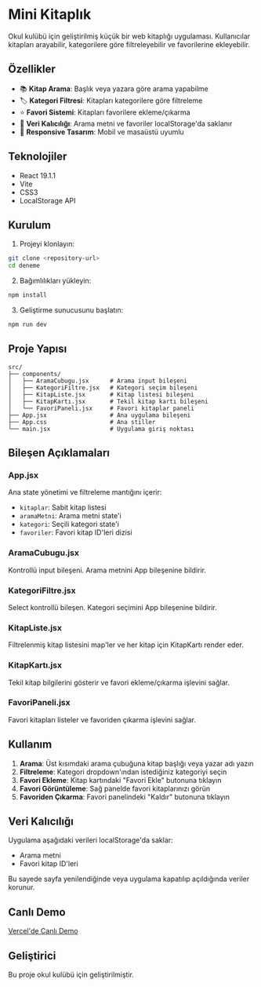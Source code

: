 # Mini Kitaplık

Okul kulübü için geliştirilmiş küçük bir web kitaplığı uygulaması. Kullanıcılar kitapları arayabilir, kategorilere göre filtreleyebilir ve favorilerine ekleyebilir.

## Özellikler

- 📚 **Kitap Arama**: Başlık veya yazara göre arama yapabilme
- 🏷️ **Kategori Filtresi**: Kitapları kategorilere göre filtreleme
- ⭐ **Favori Sistemi**: Kitapları favorilere ekleme/çıkarma
- 💾 **Veri Kalıcılığı**: Arama metni ve favoriler localStorage'da saklanır
- 📱 **Responsive Tasarım**: Mobil ve masaüstü uyumlu

## Teknolojiler

- React 19.1.1
- Vite
- CSS3
- LocalStorage API

## Kurulum

1. Projeyi klonlayın:
```bash
git clone <repository-url>
cd deneme
```

2. Bağımlılıkları yükleyin:
```bash
npm install
```

3. Geliştirme sunucusunu başlatın:
```bash
npm run dev
```

## Proje Yapısı

```
src/
├── components/
│   ├── AramaCubugu.jsx      # Arama input bileşeni
│   ├── KategoriFiltre.jsx   # Kategori seçim bileşeni
│   ├── KitapListe.jsx       # Kitap listesi bileşeni
│   ├── KitapKartı.jsx       # Tekil kitap kartı bileşeni
│   └── FavoriPaneli.jsx     # Favori kitaplar paneli
├── App.jsx                  # Ana uygulama bileşeni
├── App.css                  # Ana stiller
└── main.jsx                 # Uygulama giriş noktası
```

## Bileşen Açıklamaları

### App.jsx
Ana state yönetimi ve filtreleme mantığını içerir:
- `kitaplar`: Sabit kitap listesi
- `aramaMetni`: Arama metni state'i
- `kategori`: Seçili kategori state'i
- `favoriler`: Favori kitap ID'leri dizisi

### AramaCubugu.jsx
Kontrollü input bileşeni. Arama metnini App bileşenine bildirir.

### KategoriFiltre.jsx
Select kontrollü bileşen. Kategori seçimini App bileşenine bildirir.

### KitapListe.jsx
Filtrelenmiş kitap listesini map'ler ve her kitap için KitapKartı render eder.

### KitapKartı.jsx
Tekil kitap bilgilerini gösterir ve favori ekleme/çıkarma işlevini sağlar.

### FavoriPaneli.jsx
Favori kitapları listeler ve favoriden çıkarma işlevini sağlar.

## Kullanım

1. **Arama**: Üst kısımdaki arama çubuğuna kitap başlığı veya yazar adı yazın
2. **Filtreleme**: Kategori dropdown'ından istediğiniz kategoriyi seçin
3. **Favori Ekleme**: Kitap kartındaki "Favori Ekle" butonuna tıklayın
4. **Favori Görüntüleme**: Sağ panelde favori kitaplarınızı görün
5. **Favoriden Çıkarma**: Favori panelindeki "Kaldır" butonuna tıklayın

## Veri Kalıcılığı

Uygulama aşağıdaki verileri localStorage'da saklar:
- Arama metni
- Favori kitap ID'leri

Bu sayede sayfa yenilendiğinde veya uygulama kapatılıp açıldığında veriler korunur.

## Canlı Demo

[Vercel'de Canlı Demo](https://mini-kitaplik.vercel.app)

## Geliştirici

Bu proje okul kulübü için geliştirilmiştir.